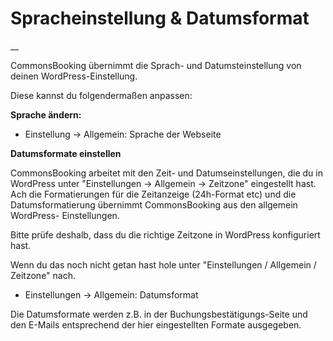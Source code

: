 #  Spracheinstellung & Datumsformat

__

CommonsBooking übernimmt die Sprach- und Datumsteinstellung von deinen
WordPress-Einstellung.

Diese kannst du folgendermaßen anpassen:

**Sprache ändern:**

  * Einstellung -> Allgemein: Sprache der Webseite 

**Datumsformate einstellen**

CommonsBooking arbeitet mit den Zeit- und Datumseinstellungen, die du in
WordPress unter "Einstellungen -> Allgemein -> Zeitzone" eingestellt hast. Ach
die Formatierungen für die Zeitanzeige (24h-Format etc) und die
Datumsformatierung übernimmt CommonsBooking aus den allgemein WordPress-
Einstellungen.

Bitte prüfe deshalb, dass du die richtige Zeitzone in WordPress konfiguriert
hast.

Wenn du das noch nicht getan hast hole unter "Einstellungen / Allgemein /
Zeitzone" nach.

  * Einstellungen -> Allgemein: Datumsformat 

Die Datumsformate werden z.B. in der Buchungsbestätigungs-Seite und den
E-Mails entsprechend der hier eingestellten Formate ausgegeben.

